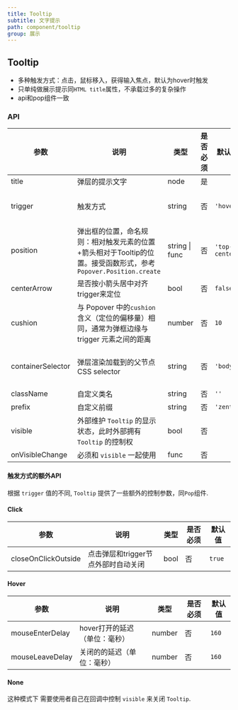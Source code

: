 ```yaml
---
title: Tooltip
subtitle: 文字提示
path: component/tooltip
group: 展示
---
```


## Tooltip
- 多种触发方式：点击，鼠标移入，获得输入焦点，默认为hover时触发
- 只单纯做展示提示同`HTML title`属性，不承载过多的复杂操作
- api和pop组件一致

### API

| 参数        |   说明       | 类型     | 是否必须    | 默认值      | 备选值     |
| ------------| ----------- | -------- | ---------- | ---------- | ---------- |
| title | 弹层的提示文字 | node | 是 | | |
| trigger | 触发方式 | string | 否 | `'hover'` | `'click'`, `'hover'`, `'focus'`, `'none'` |
| position | 弹出框的位置，命名规则：相对触发元素的位置+箭头相对于Tooltip的位置。接受函数形式，参考 `Popover.Position.create` | string \| func | 否 | `'top-center'` |  |
| centerArrow | 是否按小箭头居中对齐trigger来定位 | bool | 否 | `false` |  |
| cushion | 与 Popover 中的`cushion`含义（定位的偏移量）相同，通常为弹框边缘与 trigger 元素之间的距离 | number | 否 | `10` |  |
| containerSelector | 弹层渲染加载到的父节点CSS selector | string | 否 | `'body'` | 所有合法的CSS selector |
| className | 自定义类名 | string | 否 | `''` |  |
| prefix | 自定义前缀 | string | 否 | `'zent'` |  |
| visible | 外部维护 `Tooltip` 的显示状态，此时外部拥有 `Tooltip` 的控制权 | bool | 否 |  | |
| onVisibleChange | 必须和 `visible` 一起使用 | func | 否 | | |

#### 触发方式的额外API

根据 `trigger` 值的不同, `Tooltip` 提供了一些额外的控制参数，同`Pop`组件.

#### Click

| 参数 | 说明 | 类型 | 是否必须 | 默认值 |
|------|------|------|--------|-------|
| closeOnClickOutside | 点击弹层和trigger节点外部时自动关闭 | bool | 否 | `true` |

#### Hover

| 参数 | 说明 | 类型 | 是否必须 | 默认值 |
|------|------|------|--------|-------|
| mouseEnterDelay | hover打开的延迟（单位：毫秒） | number | 否 | `160` |
| mouseLeaveDelay | 关闭的的延迟（单位：毫秒） | number | 否 | `160` |

#### None

这种模式下 需要使用者自己在回调中控制 `visible` 来关闭 `Tooltip`.
